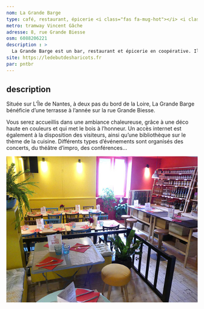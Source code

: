 ```yaml
---
nom: La Grande Barge
type: café, restaurant, épicerie <i class="fas fa-mug-hot"></i> <i class="fas fa-utensils"></i> <i class="fas fa-shopping-basket"></i>
metro: tramway Vincent Gâche
adresse: 8, rue Grande Biesse
osm: 6088206221
description : >
  La Grande Barge est un bar, restaurant et épicerie en coopérative. Il s’agit d’un lieu de rencontres et de partage, qui cherche à valoriser un système alimentaire durable. 
site: https://ledebutdesharicots.fr
par: pntbr
---
```


## description
Située sur L’Île de Nantes, à deux pas du bord de la Loire, La Grande Barge bénéficie d’une terrasse à l’année sur la rue Grande Biesse.  
  
Vous serez accueillis dans une ambiance chaleureuse, grâce à une déco haute en couleurs et qui met le bois à l’honneur. Un accès internet est également à la disposition des visiteurs, ainsi qu’une bibliothèque sur le thème de la cuisine. Différents types d’événements sont organisés des concerts, du théâtre d’impro, des conférences…

![La Grande Barge](./media/la-grande-barge.jpg)
